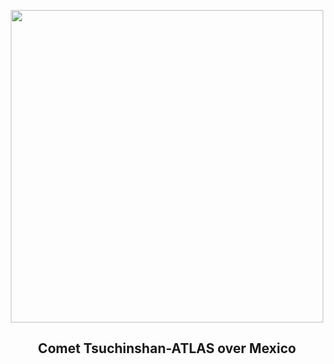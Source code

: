 
<p align="center"><img src="https://apod.nasa.gov/apod/image/2409/CometA3_Korona_1080.jpg" width="500" height="500"></p>
<h2 align="center"> Comet Tsuchinshan-ATLAS over Mexico </h2>
